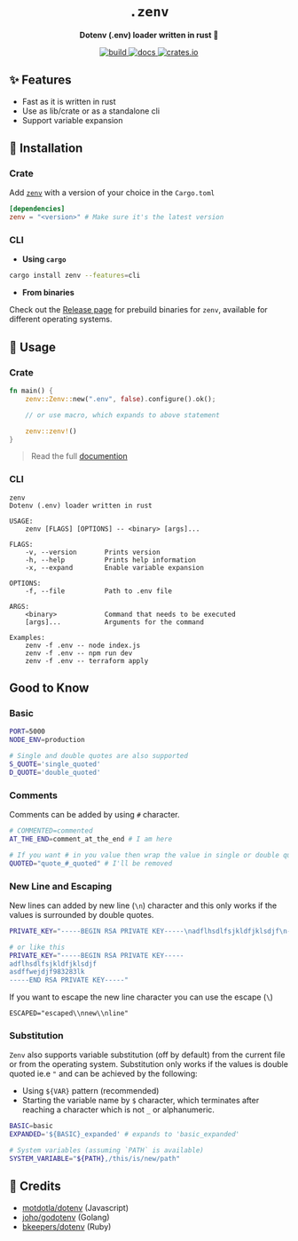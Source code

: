 <h1 align="center">
    <code>.zenv</code>
</h1>
<p align="center"><b>Dotenv (.env) loader written in rust 🦀</b></p>

<p align="center">
  <a aria-label="build" href="https://github.com/numToStr/zenv/actions/workflows/build.yml">
    <img alt="build" src="https://github.com/numToStr/zenv/actions/workflows/build.yml/badge.svg">
  </a>
  <a aria-label="docs" href="https://docs.rs/zenv">
    <img alt="docs" src="https://docs.rs/zenv/badge.svg">
  </a>
  <a aria-label="crates.io" href="https://crates.io/crates/zenv">
    <img alt="crates.io" src="https://img.shields.io/crates/v/zenv.svg">
  </a>
</p>

## ✨ Features

-   Fast as it is written in rust
-   Use as lib/crate or as a standalone cli
-   Support variable expansion

## 🚀 Installation

### Crate

Add [`zenv`](https://crates.io/crates/zenv) with a version of your choice in the `Cargo.toml`

```toml
[dependencies]
zenv = "<version>" # Make sure it's the latest version
```

### CLI

-   **Using `cargo`**

```bash
cargo install zenv --features=cli
```

-   **From binaries**

Check out the [Release page](https://github.com/numToStr/zenv/releases) for prebuild binaries for `zenv`, available for different operating systems.

## 🤞 Usage

### Crate

```rust
fn main() {
    zenv::Zenv::new(".env", false).configure().ok();

    // or use macro, which expands to above statement

    zenv::zenv!()
}
```

> Read the full [documention](https:://docs.rs/zenv)

### CLI

```
zenv
Dotenv (.env) loader written in rust

USAGE:
    zenv [FLAGS] [OPTIONS] -- <binary> [args]...

FLAGS:
    -v, --version       Prints version
    -h, --help          Prints help information
    -x, --expand        Enable variable expansion

OPTIONS:
    -f, --file          Path to .env file

ARGS:
    <binary>            Command that needs to be executed
    [args]...           Arguments for the command

Examples:
    zenv -f .env -- node index.js
    zenv -f .env -- npm run dev
    zenv -f .env -- terraform apply
```

## Good to Know

### Basic

```bash
PORT=5000
NODE_ENV=production

# Single and double quotes are also supported
S_QUOTE='single_quoted'
D_QUOTE='double_quoted'
```

### Comments

Comments can be added by using `#` character.

```bash
# COMMENTED=commented
AT_THE_END=comment_at_the_end # I am here

# If you want # in you value then wrap the value in single or double quotes
QUOTED="quote_#_quoted" # I'll be removed
```

### New Line and Escaping

New lines can added by new line (`\n`) character and this only works if the values is surrounded by double quotes.

```bash
PRIVATE_KEY="-----BEGIN RSA PRIVATE KEY-----\nadflhsdlfsjkldfjklsdjf\n-----END RSA PRIVATE KEY-----"

# or like this
PRIVATE_KEY="-----BEGIN RSA PRIVATE KEY-----
adflhsdlfsjkldfjklsdjf
asdffwejdjf983283lk
-----END RSA PRIVATE KEY-----"
```

If you want to escape the new line character you can use the escape (`\`)

```
ESCAPED="escaped\\nnew\\nline"
```

### Substitution

`Zenv` also supports variable substitution (off by default) from the current file or from the operating system. Substitution only works if the values is double quoted ie.e `"` and can be achieved by the following:

-   Using `${VAR}` pattern (recommended)
-   Starting the variable name by `$` character, which terminates after reaching a character which is not `_` or alphanumeric.

```bash
BASIC=basic
EXPANDED='${BASIC}_expanded' # expands to 'basic_expanded'

# System variables (assuming `PATH` is available)
SYSTEM_VARIABLE="${PATH},/this/is/new/path"
```

## 🙏 Credits

-   [motdotla/dotenv](https://github.com/motdotla/dotenv) (Javascript)
-   [joho/godotenv](https://github.com/joho/godotenv) (Golang)
-   [bkeepers/dotenv](https://github.com/bkeepers/dotenv) (Ruby)
